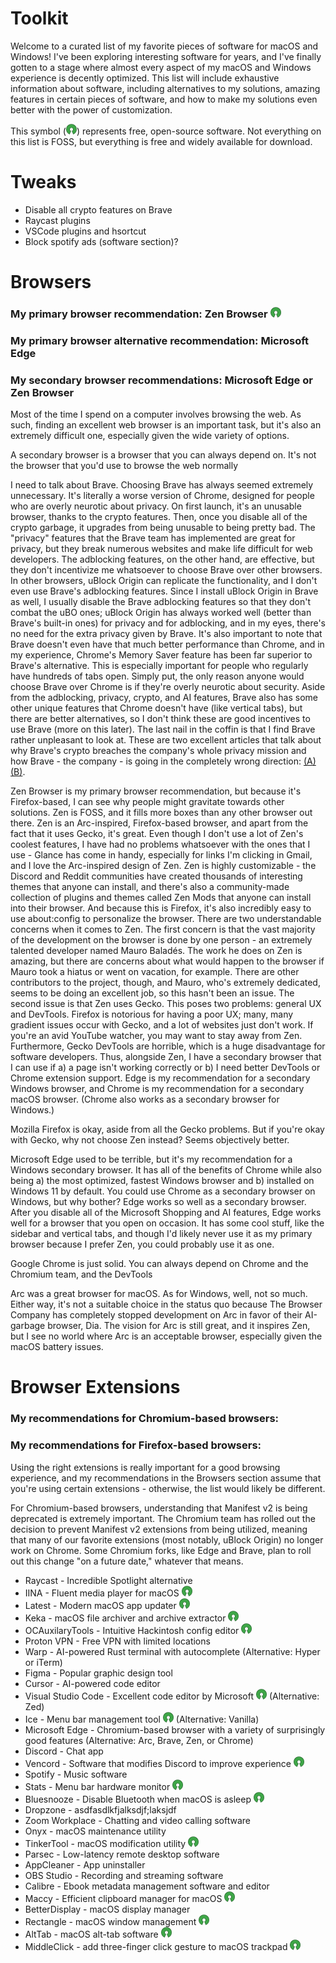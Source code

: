 # Toolkit

Welcome to a curated list of my favorite pieces of software for macOS and Windows! I've been exploring interesting software for years, and I've finally gotten to a stage where almost every aspect of my macOS and Windows experience is decently optimized. This list will include exhaustive information about software, including alternatives to my solutions, amazing features in certain pieces of software, and how to make my solutions even better with the power of customization.

This symbol (<img src="/opensource.png" height="17">) represents free, open-source software. Not everything on this list is FOSS, but everything is free and widely available for download.

# Tweaks

- Disable all crypto features on Brave
- Raycast plugins
- VSCode plugins and hsortcut
- Block spotify ads (software section)?

# Browsers

### My primary browser recommendation: Zen Browser <img src="/opensource.png" height="17">

### My primary browser alternative recommendation: Microsoft Edge

### My secondary browser recommendations: Microsoft Edge or Zen Browser

Most of the time I spend on a computer involves browsing the web. As such, finding an excellent web browser is an important task, but it's also an extremely difficult one, especially given the wide variety of options.

A secondary browser is a browser that you can always depend on. It's not the browser that you'd use to browse the web normally

I need to talk about Brave. Choosing Brave has always seemed extremely unnecessary. It's literally a worse version of Chrome, designed for people who are overly neurotic about privacy. On first launch, it's an unusable browser, thanks to the crypto features. Then, once you disable all of the crypto garbage, it upgrades from being unusable to being pretty bad. The "privacy" features that the Brave team has implemented are great for privacy, but they break numerous websites and make life difficult for web developers. The adblocking features, on the other hand, are effective, but they don't incentivize me whatsoever to choose Brave over other browsers. In other browsers, uBlock Origin can replicate the functionality, and I don't even use Brave's adblocking features. Since I install uBlock Origin in Brave as well, I usually disable the Brave adblocking features so that they don't combat the uBO ones; uBlock Origin has always worked well (better than Brave's built-in ones) for privacy and for adblocking, and in my eyes, there's no need for the extra privacy given by Brave. It's also important to note that Brave doesn't even have that much better performance than Chrome, and in my experience, Chrome's Memory Saver feature has been far superior to Brave's alternative. This is especially important for people who regularly have hundreds of tabs open. Simply put, the only reason anyone would choose Brave over Chrome is if they're overly neurotic about security. Aside from the adblocking, privacy, crypto, and AI features, Brave also has some other unique features that Chrome doesn't have (like vertical tabs), but there are better alternatives, so I don't think these are good incentives to use Brave (more on this later). The last nail in the coffin is that I find Brave rather unpleasant to look at. These are two excellent articles that talk about why Brave's crypto breaches the company's whole privacy mission and how Brave - the company - is going in the completely wrong direction: [(A)](https://www.xda-developers.com/brave-most-overrated-browser-dont-recommend/) [(B)](https://www.spacebar.news/stop-using-brave-browser/).

Zen Browser is my primary browser recommendation, but because it's Firefox-based, I can see why people might gravitate towards other solutions. Zen is FOSS, and it fills more boxes than any other browser out there. Zen is an Arc-inspired, Firefox-based browser, and apart from the fact that it uses Gecko, it's great. Even though I don't use a lot of Zen's coolest features, I have had no problems whatsoever with the ones that I use - Glance has come in handy, especially for links I'm clicking in Gmail, and I love the Arc-inspired design of Zen. Zen is highly customizable - the Discord and Reddit communities have created thousands of interesting themes that anyone can install, and there's also a community-made collection of plugins and themes called Zen Mods that anyone can install into their browser. And because this is Firefox, it's also incredibly easy to use about:config to personalize the browser. There are two understandable concerns when it comes to Zen. The first concern is that the vast majority of the development on the browser is done by one person - an extremely talented developer named Mauro Baladés. The work he does on Zen is amazing, but there are concerns about what would happen to the browser if Mauro took a hiatus or went on vacation, for example. There are other contributors to the project, though, and Mauro, who's extremely dedicated, seems to be doing an excellent job, so this hasn't been an issue. The second issue is that Zen uses Gecko. This poses two problems: general UX and DevTools. Firefox is notorious for having a poor UX; many, many gradient issues occur with Gecko, and a lot of websites just don't work. If you're an avid YouTube watcher, you may want to stay away from Zen. Furthermore, Gecko DevTools are horrible, which is a huge disadvantage for software developers. Thus, alongside Zen, I have a secondary browser that I can use if a) a page isn't working correctly or b) I need better DevTools or Chrome extension support. Edge is my recommendation for a secondary Windows browser, and Chrome is my recommendation for a secondary macOS browser. (Chrome also works as a secondary browser for Windows.)

Mozilla Firefox is okay, aside from all the Gecko problems. But if you're okay with Gecko, why not choose Zen instead? Seems objectively better.

Microsoft Edge used to be terrible, but it's my recommendation for a Windows secondary browser. It has all of the benefits of Chrome while also being a) the most optimized, fastest Windows browser and b) installed on Windows 11 by default. You could use Chrome as a secondary browser on Windows, but why bother? Edge works so well as a secondary browser. After you disable all of the Microsoft Shopping and AI features, Edge works well for a browser that you open on occasion. It has some cool stuff, like the sidebar and vertical tabs, and though I'd likely never use it as my primary browser because I prefer Zen, you could probably use it as one.

Google Chrome is just solid. You can always depend on Chrome and the Chromium team, and the DevTools 

Arc was a great browser for macOS. As for Windows, well, not so much. Either way, it's not a suitable choice in the status quo because The Browser Company has completely stopped development on Arc in favor of their AI-garbage browser, Dia. The vision for Arc is still great, and it inspires Zen, but I see no world where Arc is an acceptable browser, especially given the macOS battery issues.



# Browser Extensions

### My recommendations for Chromium-based browsers:

### My recommendations for Firefox-based browsers:

Using the right extensions is really important for a good browsing experience, and my recommendations in the Browsers section assume that you're using certain extensions - otherwise, the list would likely be different.

For Chromium-based browsers, understanding that Manifest v2 is being deprecated is extremely important. The Chromium team has rolled out the decision to prevent Manifest v2 extensions from being utilized, meaning that many of our favorite extensions (most notably, uBlock Origin) no longer work on Chrome. Some Chromium forks, like Edge and Brave, plan to roll out this change "on a future date," whatever that means.

- Raycast - Incredible Spotlight alternative
- IINA - Fluent media player for macOS <img src="/opensource.png" height="17">
- Latest - Modern macOS app updater <img src="/opensource.png" height="17">
- Keka - macOS file archiver and archive extractor <img src="/opensource.png" height="17">
- OCAuxilaryTools - Intuitive Hackintosh config editor <img src="/opensource.png" height="17">
- Proton VPN - Free VPN with limited locations
- Warp - AI-powered Rust terminal with autocomplete (Alternative: Hyper or iTerm)
- Figma - Popular graphic design tool
- Cursor - AI-powered code editor
- Visual Studio Code - Excellent code editor by Microsoft <img src="/opensource.png" height="17"> (Alternative: Zed)
- Ice - Menu bar management tool <img src="/opensource.png" height="17"> (Alternative: Vanilla)
- Microsoft Edge - Chromium-based browser with a variety of surprisingly good features (Alternative: Arc, Brave, Zen, or Chrome)
- Discord - Chat app
- Vencord - Software that modifies Discord to improve experience <img src="/opensource.png" height="17">
- Spotify - Music software
- Stats - Menu bar hardware monitor <img src="/opensource.png" height="17">
- Bluesnooze - Disable Bluetooth when macOS is asleep <img src="/opensource.png" height="17">
- Dropzone - asdfasdlkfjalksdjf;laksjdf
- Zoom Workplace - Chatting and video calling software
- Onyx - macOS maintenance utility
- TinkerTool - macOS modification utility <img src="/opensource.png" height="17">
- Parsec - Low-latency remote desktop software
- AppCleaner - App uninstaller
- OBS Studio - Recording and streaming software
- Calibre - Ebook metadata management software and editor
- Maccy - Efficient clipboard manager for macOS <img src="/opensource.png" height="17">
- BetterDisplay - macOS display manager
- Rectangle - macOS window management <img src="/opensource.png" height="17">
- AltTab - macOS alt-tab software <img src="/opensource.png" height="17">
- MiddleClick - add three-finger click gesture to macOS trackpad <img src="/opensource.png" height="17">
